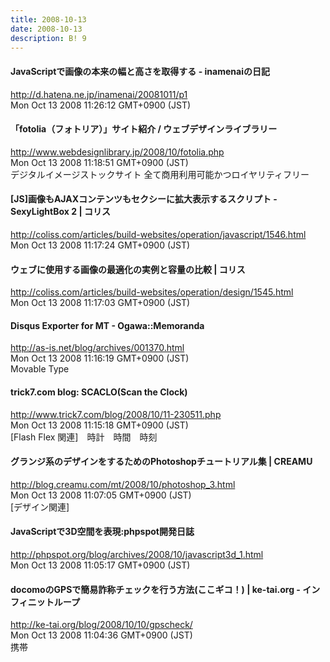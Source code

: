 ```yaml
---
title: 2008-10-13
date: 2008-10-13
description: B! 9
---
```


#### JavaScriptで画像の本来の幅と高さを取得する - inamenaiの日記
http://d.hatena.ne.jp/inamenai/20081011/p1<br>
Mon Oct 13 2008 11:26:12 GMT+0900 (JST)<br>


#### 「fotolia（フォトリア）」サイト紹介 / ウェブデザインライブラリー
http://www.webdesignlibrary.jp/2008/10/fotolia.php<br>
Mon Oct 13 2008 11:18:51 GMT+0900 (JST)<br>
デジタルイメージストックサイト 全て商用利用可能かつロイヤリティフリー


####   [JS]画像もAJAXコンテンツもセクシーに拡大表示するスクリプト -SexyLightBox 2 | コリス
http://coliss.com/articles/build-websites/operation/javascript/1546.html<br>
Mon Oct 13 2008 11:17:24 GMT+0900 (JST)<br>


####   ウェブに使用する画像の最適化の実例と容量の比較 | コリス
http://coliss.com/articles/build-websites/operation/design/1545.html<br>
Mon Oct 13 2008 11:17:03 GMT+0900 (JST)<br>


#### Disqus Exporter for MT - Ogawa::Memoranda
http://as-is.net/blog/archives/001370.html<br>
Mon Oct 13 2008 11:16:19 GMT+0900 (JST)<br>
Movable Type


#### trick7.com blog: SCACLO(Scan the Clock)
http://www.trick7.com/blog/2008/10/11-230511.php<br>
Mon Oct 13 2008 11:15:18 GMT+0900 (JST)<br>
[Flash Flex 関連]　時計　時間　時刻


#### グランジ系のデザインをするためのPhotoshopチュートリアル集 | CREAMU
http://blog.creamu.com/mt/2008/10/photoshop_3.html<br>
Mon Oct 13 2008 11:07:05 GMT+0900 (JST)<br>
[デザイン関連]


#### JavaScriptで3D空間を表現:phpspot開発日誌
http://phpspot.org/blog/archives/2008/10/javascript3d_1.html<br>
Mon Oct 13 2008 11:05:17 GMT+0900 (JST)<br>


#### docomoのGPSで簡易詐称チェックを行う方法(ここギコ！) | ke-tai.org - インフィニットループ
http://ke-tai.org/blog/2008/10/10/gpscheck/<br>
Mon Oct 13 2008 11:04:36 GMT+0900 (JST)<br>
携帯


